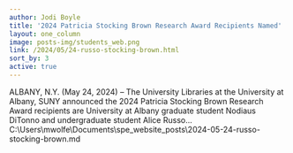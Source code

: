 ```yaml
---
author: Jodi Boyle
title: '2024 Patricia Stocking Brown Research Award Recipients Named'
layout: one_column
image: posts-img/students_web.png
link: /2024/05/24-russo-stocking-brown.html
sort_by: 3
active: true
---
```


ALBANY, N.Y. (May 24, 2024) – The University Libraries at the University at Albany, SUNY announced the 2024 Patricia Stocking Brown Research Award recipients are University at Albany graduate student Nodiaus DiTonno and undergraduate student Alice Russo...
C:\Users\mwolfe\Documents\spe_website\_posts\2024-05-24-russo-stocking-brown.md
